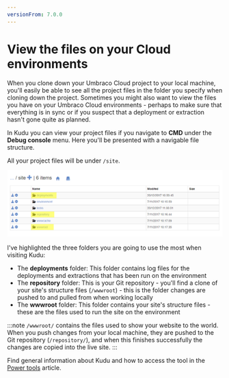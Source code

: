 ```yaml
---
versionFrom: 7.0.0
---
```


# View the files on your Cloud environments

When you clone down your Umbraco Cloud project to your local machine, you'll easily be able to see all the project files in the folder you specify when cloning down the project. Sometimes you might also want to view the files you have on your Umbraco Cloud environments - perhaps to make sure that everything is in sync or if you suspect that a deployment or extraction hasn't gone quite as planned.

In Kudu you can view your project files if you navigate to **CMD** under the **Debug console** menu. Here you'll be presented with a navigable file structure.

All your project files will be under `/site`.

![File structure](images/CMD-file-structure.png)

I've highlighted the three folders you are going to use the most when visiting Kudu:

* The **deployments** folder: This folder contains log files for the deployments and extractions that has been run on the environment
* The **repository** folder: This is your Git repository - you'll find a clone of your site's structure files (`/wwwroot`) - this is the folder changes are pushed to and pulled from when working locally
* The **wwwroot** folder: This folder contains your site's structure files - these are the files used to run the site on the environment

:::note
`/wwwroot/` contains the files used to show your website to the world. When you push changes from your local machine, they are pushed to the Git repository (`/repository/`), and when this finishes successfully the changes are copied into the live site.
:::

Find general information about Kudu and how to access the tool in the [Power tools](../) article.
